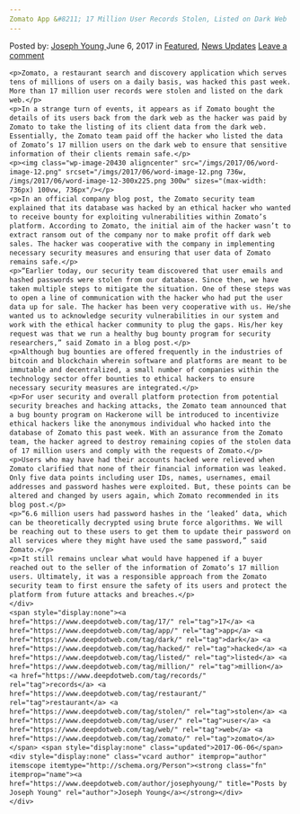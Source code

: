 ```yaml
---
Zomato App &#8211; 17 Million User Records Stolen, Listed on Dark Web
---
```

<article class="post-listing post-20425 post type-post status-publish format-standard has-post-thumbnail hentry  tag-2684 tag-app tag-dark tag-hacked tag-listed tag-million tag-records tag-restaurant tag-stolen tag-user tag-web tag-zomato">
    <div class="post-inner">
        <span>Posted by: <a href="https://www.deepdotweb.com/author/josephyoung/" title="">Joseph Young </a></span>
    <span>June 6, 2017</span>
    <span>in <a href="https://www.deepdotweb.com/category/deepdot-news/" rel="category tag">Featured</a>, <a href="https://www.deepdotweb.com/category/news-updates/" rel="category tag">News Updates</a></span>
    <span><a href="https://www.deepdotweb.com/2017/06/06/zomato-app-17-million-user-records-stolen-listed-dark-web/#respond">Leave a comment</a></span>
    </p>
    <div class="clear"></div>
    
    <p>Zomato, a restaurant search and discovery application which serves tens of millions of users on a daily basis, was hacked this past week. More than 17 million user records were stolen and listed on the dark web.</p>
    <p>In a strange turn of events, it appears as if Zomato bought the details of its users back from the dark web as the hacker was paid by Zomato to take the listing of its client data from the dark web. Essentially, the Zomato team paid off the hacker who listed the data of Zomato’s 17 million users on the dark web to ensure that sensitive information of their clients remain safe.</p>
    <p><img class="wp-image-20430 aligncenter" src="/imgs/2017/06/word-image-12.png" srcset="/imgs/2017/06/word-image-12.png 736w, /imgs/2017/06/word-image-12-300x225.png 300w" sizes="(max-width: 736px) 100vw, 736px"/></p>
    <p>In an official company blog post, the Zomato security team explained that its database was hacked by an ethical hacker who wanted to receive bounty for exploiting vulnerabilities within Zomato’s platform. According to Zomato, the initial aim of the hacker wasn’t to extract ransom out of the company nor to make profit off dark web sales. The hacker was cooperative with the company in implementing necessary security measures and ensuring that user data of Zomato remains safe.</p>
    <p>“Earlier today, our security team discovered that user emails and hashed passwords were stolen from our database. Since then, we have taken multiple steps to mitigate the situation. One of these steps was to open a line of communication with the hacker who had put the user data up for sale. The hacker has been very cooperative with us. He/she wanted us to acknowledge security vulnerabilities in our system and work with the ethical hacker community to plug the gaps. His/her key request was that we run a healthy bug bounty program for security researchers,” said Zomato in a blog post.</p>
    <p>Although bug bounties are offered frequently in the industries of bitcoin and blockchain wherein software and platforms are meant to be immutable and decentralized, a small number of companies within the technology sector offer bounties to ethical hackers to ensure necessary security measures are integrated.</p>
    <p>For user security and overall platform protection from potential security breaches and hacking attacks, the Zomato team announced that a bug bounty program on Hackerone will be introduced to incentivize ethical hackers like the anonymous individual who hacked into the database of Zomato this past week. With an assurance from the Zomato team, the hacker agreed to destroy remaining copies of the stolen data of 17 million users and comply with the requests of Zomato.</p>
    <p>Users who may have had their accounts hacked were relieved when Zomato clarified that none of their financial information was leaked. Only five data points including user IDs, names, usernames, email addresses and password hashes were exploited. But, these points can be altered and changed by users again, which Zomato recommended in its blog post.</p>
    <p>“6.6 million users had password hashes in the ‘leaked’ data, which can be theoretically decrypted using brute force algorithms. We will be reaching out to these users to get them to update their password on all services where they might have used the same password,” said Zomato.</p>
    <p>It still remains unclear what would have happened if a buyer reached out to the seller of the information of Zomato’s 17 million users. Ultimately, it was a responsible approach from the Zomato security team to first ensure the safety of its users and protect the platform from future attacks and breaches.</p>
    </div>
    <span style="display:none"><a href="https://www.deepdotweb.com/tag/17/" rel="tag">17</a> <a href="https://www.deepdotweb.com/tag/app/" rel="tag">app</a> <a href="https://www.deepdotweb.com/tag/dark/" rel="tag">dark</a> <a href="https://www.deepdotweb.com/tag/hacked/" rel="tag">hacked</a> <a href="https://www.deepdotweb.com/tag/listed/" rel="tag">listed</a> <a href="https://www.deepdotweb.com/tag/million/" rel="tag">million</a> <a href="https://www.deepdotweb.com/tag/records/" rel="tag">records</a> <a href="https://www.deepdotweb.com/tag/restaurant/" rel="tag">restaurant</a> <a href="https://www.deepdotweb.com/tag/stolen/" rel="tag">stolen</a> <a href="https://www.deepdotweb.com/tag/user/" rel="tag">user</a> <a href="https://www.deepdotweb.com/tag/web/" rel="tag">web</a> <a href="https://www.deepdotweb.com/tag/zomato/" rel="tag">zomato</a></span> <span style="display:none" class="updated">2017-06-06</span>
    <div style="display:none" class="vcard author" itemprop="author" itemscope itemtype="http://schema.org/Person"><strong class="fn" itemprop="name"><a href="https://www.deepdotweb.com/author/josephyoung/" title="Posts by Joseph Young" rel="author">Joseph Young</a></strong></div>
    </div>
</article>

